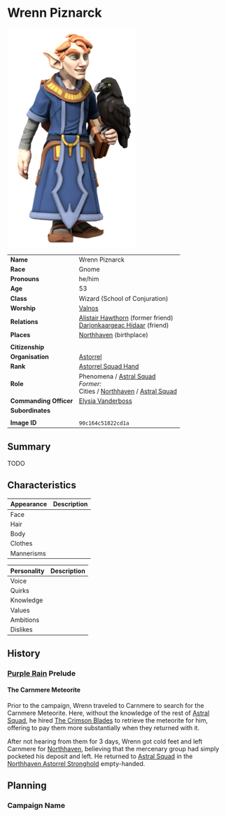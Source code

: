 # Wrenn Piznarck

<img src="https://raw.githubusercontent.com/jesskelsall/astarus-images/main/people/portraits/90c164c51822cd1a.png" height="500" />

|||
| --- | --- |
| **Name** | Wrenn Piznarck | character.3
| **Race** | Gnome |
| **Pronouns** | he/him |
| **Age** | 53 |
| **Class** | Wizard (School of Conjuration) |
| **Worship** | [Valnos](../gods/deities/valnos.md) |
| **Relations** | [Alistair Hawthorn](alistair-hawthorn.md) (former friend)<br />[Darjonkaargeac Hidaar](darjonkaargeac-hidaar.md) (friend) |
| **Places** | [Northhaven](../places/cities/northhaven.md) (birthplace) |
|||
| **Citizenship** | |
| **Organisation** | [Astorrel](../organisations/astorrel/astorrel.md) |
| **Rank** | [Astorrel Squad Hand](../organisations/astorrel/ranks/astorrel-squad-hand.md) |
| **Role** | Phenomena / [Astral Squad](../organisations/astorrel/squads/astral-squad.md)<br />*Former:*<br />Cities / [Northhaven](../places/cities/northhaven.md) / [Astral Squad](../organisations/astorrel/squads/astral-squad.md) |
| **Commanding Officer** | [Elysia Vanderboss](elysia-vanderboss.md) |
| **Subordinates** | |
|||
| **Image ID** | `90c164c51822cd1a` |

## Summary

TODO

## Characteristics

| Appearance | Description |
| --- | --- |
| Face | |
| Hair | |
| Body | |
| Clothes | |
| Mannerisms | |

| Personality | Description |
| --- | --- |
| Voice | |
| Quirks | |
| Knowledge | |
| Values | |
| Ambitions | |
| Dislikes | |

## History

### [Purple Rain](../campaigns/purple-rain/purple-rain.md) Prelude

#### The Carnmere Meteorite

Prior to the campaign, Wrenn traveled to Carnmere to search for the Carnmere Meteorite. Here, without the knowledge of the rest of [Astral Squad](../organisations/astorrel/squads/astral-squad.md), he hired [The Crimson Blades](../organisations/the-crimson-blades.md) to retrieve the meteorite for him, offering to pay them more substantially when they returned with it.

After not hearing from them for 3 days, Wrenn got cold feet and left Carnmere for [Northhaven](../places/cities/northhaven.md), believing that the mercenary group had simply pocketed his deposit and left. He returned to [Astral Squad](../organisations/astorrel/squads/astral-squad.md) in the [Northhaven Astorrel Stronghold](../places/strongholds/northhaven-astorrel-stronghold.md) empty-handed.

## Planning

### Campaign Name
